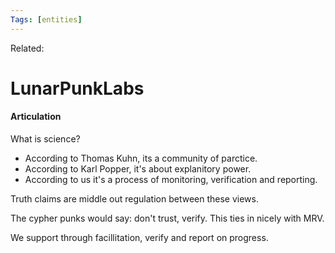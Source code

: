 ```yaml
---
Tags: [entities]
---
```

Related: 
# LunarPunkLabs

#### Articulation 
What is science?
- According to Thomas Kuhn, its a community of parctice.
- According to Karl Popper, it's about explanitory power.
- According to us it's a process of monitoring, verification and reporting. 

Truth claims are middle out regulation between these views.

The cypher punks would say: don't trust, verify. This ties in nicely with MRV. 

We support through facillitation, verify and report on progress. 
